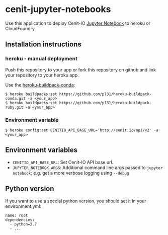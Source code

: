 # cenit-jupyter-notebooks

Use this application to deploy Cenit-IO [Jupyter Notebook](https://jupyter.org/) to
heroku or CloudFoundry.

## Installation instructions

### heroku - manual deployment

Push this repository to your app or fork this repository on github and link your
repository to your heroku app.

Use the [heroku-buildpack-conda](https://github.com/pl31/heroku-buildpack-conda):
```
$ heroku buildpacks:set https://github.com/pl31/heroku-buildpack-conda.git -a <your_app>
$ heroku buildpacks:set https://github.com/pl31/heroku-buildpack-ruby.git -a <your_app>
```

### Environment variable

```
$ heroku config:set CENITIO_API_BASE_URL='http://cenit.io/api/v2' -a <your_app>
```

## Environment variables

- `CENITIO_API_BASE_URL`: Set Cenit-IO API base url.
- `JUPYTER_NOTEBOOK_ARGS`: Additional command line args passed to
  `jupyter notebook`; e.g. get a more verbose logging using `--debug`

## Python version

If you want to use a special python version, you should set it in your environment.yml:

```
name: root
dependencies:
  - python=2.7
  - ...
```
